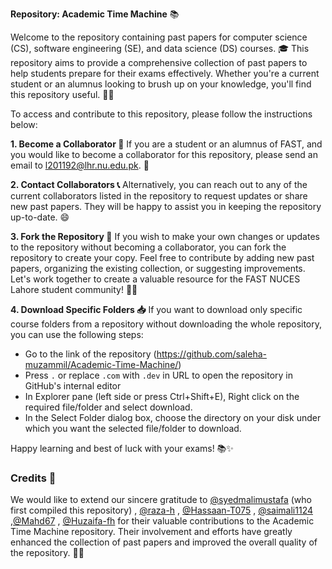  **Repository: Academic Time Machine** 📚

Welcome to the repository containing past papers for computer science (CS), software engineering (SE), and data science (DS) courses. 🎓 This repository aims to provide a comprehensive collection of past papers to help students prepare for their exams effectively. Whether you're a current student or an alumnus looking to brush up on your knowledge, you'll find this repository useful. 📖🚀

To access and contribute to this repository, please follow the instructions below: 

**1. Become a Collaborator 🤝**
If you are a student or an alumnus of FAST, and you would like to become a collaborator for this repository, please send an email to l201192@lhr.nu.edu.pk. 📧

**2. Contact Collaborators 📞**
Alternatively, you can reach out to any of the current collaborators listed in the repository to request updates or share new past papers. They will be happy to assist you in keeping the repository up-to-date. 😄

**3. Fork the Repository 🍴**
If you wish to make your own changes or updates to the repository without becoming a collaborator, you can fork the repository to create your copy. Feel free to contribute by adding new past papers, organizing the existing collection, or suggesting improvements. Let's work together to create a valuable resource for the FAST NUCES Lahore student community! 💪🌟

**4. Download Specific Folders 📥**
If you want to download only specific course folders from a repository without downloading the whole repository, you can use the following steps:
- Go to the link of the repository (https://github.com/saleha-muzammil/Academic-Time-Machine/)
- Press `.` or replace `.com` with `.dev` in URL to open the repository in GitHub's internal editor
- In Explorer pane (left side or press Ctrl+Shift+E), Right click on the required file/folder and select download.
- In the Select Folder dialog box, choose the directory on your disk under which you want the selected file/folder to download.

Happy learning and best of luck with your exams! 📚✨

### Credits 🙌

We would like to extend our sincere gratitude to [@syedmalimustafa](https://github.com/syedmalimustafa) (who first compiled this repository) , [@raza-h](https://github.com/raza-h) , [@Hassaan-T075](https://github.com/Hassaan-T075) , [@saimali1124](https://github.com/saimali1124) ,[@Mahd67](https://github.com/Mahd67) , [@Huzaifa-fh](https://github.com/Huzaifa-fh) for their valuable contributions to the Academic Time Machine repository.  Their involvement and efforts have greatly enhanced the collection of past papers and improved the overall quality of the repository. 👏👏
